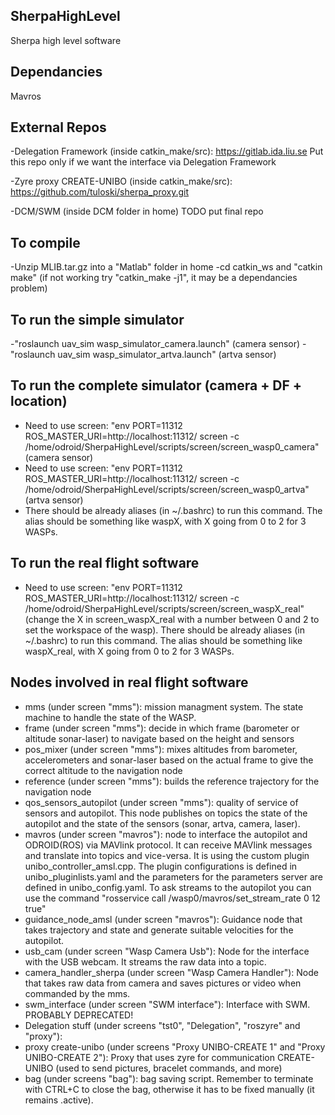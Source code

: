 ## SherpaHighLevel
Sherpa high level software

## Dependancies
Mavros

## External Repos
-Delegation Framework (inside catkin_make/src):
https://gitlab.ida.liu.se
Put this repo only if we want the interface via Delegation Framework

-Zyre proxy CREATE-UNIBO (inside catkin_make/src):
https://github.com/tuloski/sherpa_proxy.git

-DCM/SWM (inside DCM folder in home)
TODO put final repo

## To compile
-Unzip MLIB.tar.gz into a "Matlab" folder in home
-cd catkin_ws and "catkin make" (if not working try "catkin_make -j1", it may be a dependancies problem)

## To run the simple simulator
-"roslaunch uav_sim wasp_simulator_camera.launch" (camera sensor)
-"roslaunch uav_sim wasp_simulator_artva.launch" (artva sensor)

## To run the complete simulator (camera + DF + location)
* Need to use screen: "env PORT=11312 ROS_MASTER_URI=http://localhost:11312/ screen -c /home/odroid/SherpaHighLevel/scripts/screen/screen_wasp0_camera" (camera sensor)
* Need to use screen: "env PORT=11312 ROS_MASTER_URI=http://localhost:11312/ screen -c /home/odroid/SherpaHighLevel/scripts/screen/screen_wasp0_artva" (artva sensor)
* There should be already aliases (in ~/.bashrc) to run this command. The alias should be something like waspX, with X going from 0 to 2 for 3 WASPs. 

## To run the real flight software
* Need to use screen: "env PORT=11312 ROS_MASTER_URI=http://localhost:11312/ screen -c /home/odroid/SherpaHighLevel/scripts/screen/screen_waspX_real" (change the X in screen_waspX_real with a number between 0 and 2 to set the workspace of the wasp). There should be already aliases (in ~/.bashrc) to run this command. The alias should be something like waspX_real, with X going from 0 to 2 for 3 WASPs. 

## Nodes involved in real flight software
* mms (under screen "mms"): mission managment system. The state machine to handle the state of the WASP.
* frame (under screen "mms"): decide in which frame (barometer or altitude sonar-laser) to navigate based on the height and sensors
* pos_mixer (under screen "mms"): mixes altitudes from barometer, accelerometers and sonar-laser based on the actual frame to give the correct altitude to the navigation node
* reference (under screen "mms"): builds the reference trajectory for the navigation node
* qos_sensors_autopilot (under screen "mms"): quality of service of sensors and autopilot. This node publishes on topics the state of the autopilot and the state of the sensors (sonar, artva, camera, laser).
* mavros (under screen "mavros"): node to interface the autopilot and ODROID(ROS) via MAVlink protocol. It can receive MAVlink messages and translate into topics and vice-versa. It is using the custom plugin unibo_controller_amsl.cpp. The plugin configurations is defined in unibo_pluginlists.yaml and the parameters for the parameters server are defined in unibo_config.yaml. To ask streams to the autopilot you can use the command "rosservice call /wasp0/mavros/set_stream_rate 0 12 true"
* guidance_node_amsl (under screen "mavros"): Guidance node that takes trajectory and state and generate suitable velocities for the autopilot.
* usb_cam (under screen "Wasp Camera Usb"): Node for the interface with the USB webcam. It streams the raw data into a topic.
* camera_handler_sherpa (under screen "Wasp Camera Handler"): Node that takes raw data from camera and saves pictures or video when commanded by the mms.
* swm_interface (under screen "SWM interface"): Interface with SWM. PROBABLY DEPRECATED!
* Delegation stuff (under screens "tst0", "Delegation", "roszyre" and "proxy"): 
* proxy create-unibo (under screens "Proxy UNIBO-CREATE 1" and "Proxy UNIBO-CREATE 2"): Proxy that uses zyre for communication CREATE-UNIBO (used to send pictures, bracelet commands, and more)
* bag (under screens "bag"): bag saving script. Remember to terminate with CTRL+C to close the bag, otherwise it has to be fixed manually (it remains .active).
